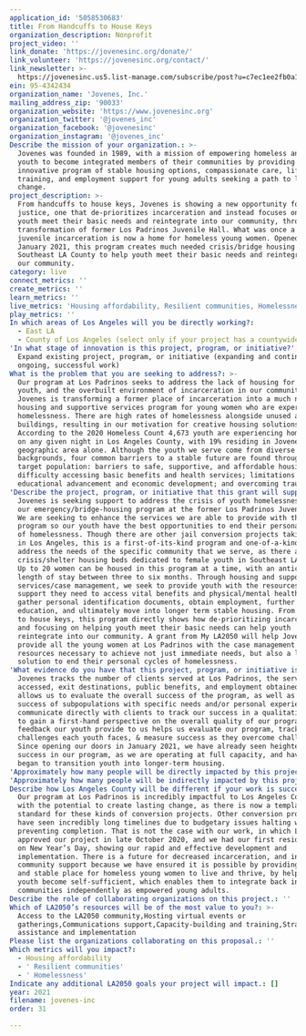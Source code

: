 ```yaml
---
application_id: '5058530683'
title: From Handcuffs to House Keys
organization_description: Nonprofit
project_video: ''
link_donate: 'https://jovenesinc.org/donate/'
link_volunteer: 'https://jovenesinc.org/contact/'
link_newsletter: >-
  https://jovenesinc.us5.list-manage.com/subscribe/post?u=c7ec1ee2fb0a13fb33efcab47&id=bc0e154b9a
ein: 95-4342434
organization_name: 'Jovenes, Inc.'
mailing_address_zip: '90033'
organization_website: 'https://www.jovenesinc.org'
organization_twitter: '@jovenes_inc'
organization_facebook: '@jovenesinc'
organization_instagram: '@jovenes_inc'
Describe the mission of your organization.: >-
  Jovenes was founded in 1989, with a mission of empowering homeless and at-risk
  youth to become integrated members of their communities by providing an
  innovative program of stable housing options, compassionate care, life skills
  training, and employment support for young adults seeking a path to life
  change.
project_description: >-
  From handcuffs to house keys, Jovenes is showing a new opportunity for social
  justice, one that de-prioritizes incarceration and instead focuses on helping
  youth meet their basic needs and reintegrate into our community, through the
  transformation of former Los Padrinos Juvenile Hall. What was once a place of
  juvenile incarceration is now a home for homeless young women. Opened in
  January 2021, this program creates much needed crisis/bridge housing in
  Southeast LA County to help youth meet their basic needs and reintegrate into
  our community.
category: live
connect_metrics: ''
create_metrics: ''
learn_metrics: ''
live_metrics: 'Housing affordability, Resilient communities, Homelessness'
play_metrics: ''
In which areas of Los Angeles will you be directly working?:
  - East LA
  - County of Los Angeles (select only if your project has a countywide benefit)
'In what stage of innovation is this project, program, or initiative?': >-
  Expand existing project, program, or initiative (expanding and continuing
  ongoing, successful work)
What is the problem that you are seeking to address?: >-
  Our program at Los Padrinos seeks to address the lack of housing for homeless
  youth, and the overbuilt environment of incarceration in our community.
  Jovenes is transforming a former place of incarceration into a much needed
  housing and supportive services program for young women who are experiencing
  homelessness. There are high rates of homelessness alongside unused and empty
  buildings, resulting in our motivation for creative housing solutions.
  According to the 2020 Homeless Count 4,673 youth are experiencing homelessness
  on any given night in Los Angeles County, with 19% residing in Jovenes’
  geographic area alone. Although the youth we serve come from diverse
  backgrounds, four common barriers to a stable future are found throughout our
  target population: barriers to safe, supportive, and affordable housing;
  difficulty accessing basic benefits and health services; limitations to
  educational advancement and economic development; and overcoming trauma.
'Describe the project, program, or initiative that this grant will support to address the problem identified.': >-
  Jovenes is seeking support to address the crisis of youth homelessness through
  our emergency/bridge-housing program at the former Los Padrinos Juvenile Hall.
  We are seeking to enhance the services we are able to provide with this
  program so our youth have the best opportunities to end their personal cycle
  of homelessness. Though there are other jail conversion projects taking place
  in Los Angeles, this is a first-of-its-kind program and one-of-a-kind to
  address the needs of the specific community that we serve, as there are no
  crisis/shelter housing beds dedicated to female youth in Southeast LA County.
  Up to 20 women can be housed in this program at a time, with an anticipated
  length of stay between three to six months. Through housing and supportive
  services/case management, we seek to provide youth with the resources and
  support they need to access vital benefits and physical/mental health care,
  gather personal identification documents, obtain employment, further their
  education, and ultimately move into longer term stable housing. From handcuffs
  to house keys, this program directly shows how de-prioritizing incarceration
  and focusing on helping youth meet their basic needs can help youth
  reintegrate into our community. A grant from My LA2050 will help Jovenes
  provide all the young women at Los Padrinos with the case management and
  resources necessary to achieve not just immediate needs, but also a long-term
  solution to end their personal cycles of homelessness.
'What evidence do you have that this project, program, or initiative is or will be successful, and how will you define and measure success?': >-
  Jovenes tracks the number of clients served at Los Padrinos, the services
  accessed, exit destinations, public benefits, and employment obtained. This
  allows us to evaluate the overall success of the program, as well as the
  success of subpopulations with specific needs and/or personal experiences. We
  communicate directly with clients to track our success in a qualitative manner
  to gain a first-hand perspective on the overall quality of our program. The
  feedback our youth provide to us helps us evaluate our program, track
  challenges each youth faces, & measure success as they overcome challenges.
  Since opening our doors in January 2021, we have already seen heightened
  success in our program, as we are operating at full capacity, and have already
  began to transition youth into longer-term housing.
'Approximately how many people will be directly impacted by this project, program, or initiative?': '50'
'Approximately how many people will be indirectly impacted by this project, program, or initiative?': ''
Describe how Los Angeles County will be different if your work is successful.: >-
  Our program at Los Padrinos is incredibly impactful to Los Angeles County,
  with the potential to create lasting change, as there is now a template and
  standard for these kinds of conversion projects. Other conversion projects
  have seen incredibly long timelines due to budgetary issues halting work and
  preventing completion. That is not the case with our work, in which LA County
  approved our project in late October 2020, and we had our first residents move
  on New Year’s Day, showing our rapid and effective development and
  implementation. There is a future for decreased incarceration, and increase in
  community support because we have ensured it is possible by providing a safe
  and stable place for homeless young women to live and thrive, by helping our
  youth become self-sufficient, which enables them to integrate back into their
  communities independently as empowered young adults.
Describe the role of collaborating organizations on this project.: ''
Which of LA2050’s resources will be of the most value to you?: >-
  Access to the LA2050 community,Hosting virtual events or
  gatherings,Communications support,Capacity-building and training,Strategy
  assistance and implementation
Please list the organizations collaborating on this proposal.: ''
Which metrics will you impact?:
  - Housing affordability
  - ' Resilient communities'
  - ' Homelessness'
Indicate any additional LA2050 goals your project will impact.: []
year: 2021
filename: jovenes-inc
order: 31

---
```


